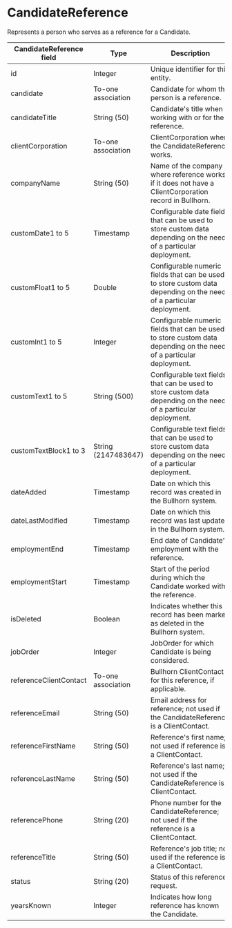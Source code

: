 # CandidateReference

Represents a person who serves as a reference for a Candidate.

| **CandidateReference field** | **Type** | **Description**                                                                                                      | **Not null** | **Read-only** |
|------------------------------| --- |----------------------------------------------------------------------------------------------------------------------| --- | --- |
| id                           | Integer | Unique identifier for this entity.                                                                                   | X | X |
| candidate                    | To-one association | Candidate for whom this person is a reference.                                                                       | X | |
| candidateTitle               | String (50) | Candidate's title when working with or for the reference.                                                            | | |
| clientCorporation            | To-one association | ClientCorporation where the CandidateReference works.                                                                | | |
| companyName                  | String (50) | Name of the company where reference works, if it does not have a ClientCorporation record in Bullhorn.               | | |
| customDate1 to 5             | Timestamp | Configurable date fields that can be used to store custom data depending on the needs of a particular deployment.    | | |
| customFloat1 to 5            | Double | Configurable numeric fields that can be used to store custom data depending on the needs of a particular deployment. | | |
| customInt1 to 5              | Integer | Configurable numeric fields that can be used to store custom data depending on the needs of a particular deployment. | | |
| customText1 to 5             | String (500) | Configurable text fields that can be used to store custom data depending on the needs of a particular deployment.    | | |
| customTextBlock1 to 3        | String (2147483647) | Configurable text fields that can be used to store custom data depending on the needs of a particular deployment.    | | |
| dateAdded                    | Timestamp | Date on which this record was created in the Bullhorn system.                                                        | X | |
| dateLastModified             | Timestamp | Date on which this record was last updated in the Bullhorn system.                                                   | X | |
| employmentEnd                | Timestamp | End date of Candidate's employment with the reference.                                                               | | |
| employmentStart              | Timestamp | Start of the period during which the Candidate worked with the reference.                                            | | |
| isDeleted                    | Boolean | Indicates whether this record has been marked as deleted in the Bullhorn system.                                     | X | |
| jobOrder                     | Integer | JobOrder for which Candidate is being considered.                                                                    | | |
| referenceClientContact       | To-one association | Bullhorn ClientContact for this reference, if applicable.                                                            | | |
| referenceEmail               | String (50) | Email address for reference; not used if the CandidateReference is a ClientContact.                                  | | |
| referenceFirstName           | String (50) | Reference's first name; not used if reference is a ClientContact.                                                    | | |
| referenceLastName            | String (50) | Reference's last name; not used if the CandidateReference is a ClientContact.                                        | | |
| referencePhone               | String (20) | Phone number for the CandidateReference; not used if the reference is a ClientContact.                               | | |
| referenceTitle               | String (50) | Reference's job title; not used if the reference is a ClientContact.                                                 | | |
| status                       | String (20) | Status of this reference request.                                                                                    | | |
| yearsKnown                   | Integer | Indicates how long reference has known the Candidate.                                                                | | |
